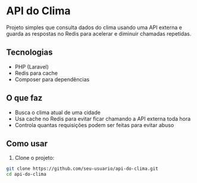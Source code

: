 # API do Clima

Projeto simples que consulta dados do clima usando uma API externa e guarda as respostas no Redis para acelerar e diminuir chamadas repetidas.

## Tecnologias

- PHP (Laravel)
- Redis para cache
- Composer para dependências

## O que faz

- Busca o clima atual de uma cidade
- Usa cache no Redis para evitar ficar chamando a API externa toda hora
- Controla quantas requisições podem ser feitas para evitar abuso

## Como usar

1. Clone o projeto:

```bash
git clone https://github.com/seu-usuario/api-do-clima.git
cd api-do-clima

